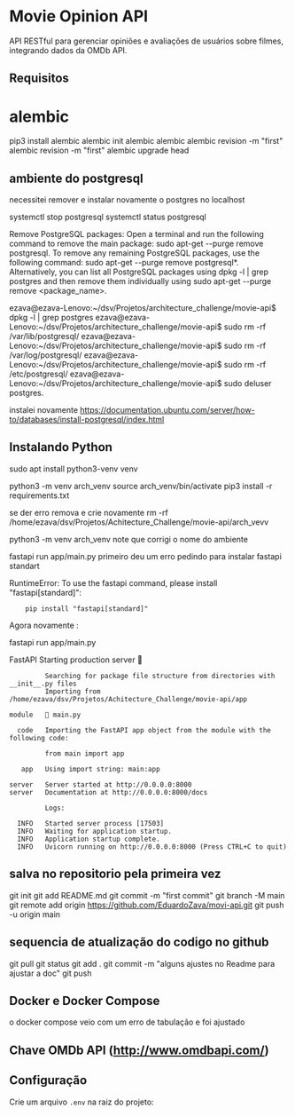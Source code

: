 # Movie Opinion API

API RESTful para gerenciar opiniões e avaliações de usuários sobre filmes, integrando dados da OMDb API.

## Requisitos

# alembic

 pip3 install alembic
 alembic init alembic
 alembic alembic revision -m "first"
 alembic revision -m "first"
 alembic upgrade head
 

## ambiente do postgresql


 necessitei remover e instalar novamente o postgres no localhost

 systemctl stop postgresql
 systemctl status postgresql

 

Remove PostgreSQL packages:
Open a terminal and run the following command to remove the main package: sudo apt-get --purge remove postgresql.
To remove any remaining PostgreSQL packages, use the following command: sudo apt-get --purge remove postgresql*.
Alternatively, you can list all PostgreSQL packages using dpkg -l | grep postgres and then remove them individually using sudo apt-get --purge remove <package_name>.

ezava@ezava-Lenovo:~/dsv/Projetos/architecture_challenge/movie-api$ dpkg -l | grep postgres
ezava@ezava-Lenovo:~/dsv/Projetos/architecture_challenge/movie-api$ sudo rm -rf /var/lib/postgresql/
ezava@ezava-Lenovo:~/dsv/Projetos/architecture_challenge/movie-api$ sudo rm -rf /var/log/postgresql/
ezava@ezava-Lenovo:~/dsv/Projetos/architecture_challenge/movie-api$ sudo rm -rf /etc/postgresql/
ezava@ezava-Lenovo:~/dsv/Projetos/architecture_challenge/movie-api$ sudo deluser postgres.

instalei novamente
https://documentation.ubuntu.com/server/how-to/databases/install-postgresql/index.html






## Instalando Python 

sudo apt install python3-venv
venv
 
 python3 -m venv arch_venv
 source arch_venv/bin/activate
 pip3 install -r requirements.txt

 se der erro remova e crie novamente 
 rm -rf /home/ezava/dsv/Projetos/Achitecture_Challenge/movie-api/arch_vevv

 python3 -m venv arch_venv
 note que corrigi o nome do ambiente

 fastapi run app/main.py primeiro deu um erro pedindo para instalar fastapi standart

 RuntimeError: To use the fastapi command, please install "fastapi[standard]":

        pip install "fastapi[standard]"

 Agora novamente :

 fastapi run app/main.py

  FastAPI   Starting production server 🚀
 
             Searching for package file structure from directories with __init__.py files
             Importing from /home/ezava/dsv/Projetos/Achitecture_Challenge/movie-api/app
 
    module   🐍 main.py
 
      code   Importing the FastAPI app object from the module with the following code:
 
             from main import app
 
       app   Using import string: main:app
 
    server   Server started at http://0.0.0.0:8000
    server   Documentation at http://0.0.0.0:8000/docs
 
             Logs:
 
      INFO   Started server process [17503]
      INFO   Waiting for application startup.
      INFO   Application startup complete.
      INFO   Uvicorn running on http://0.0.0.0:8000 (Press CTRL+C to quit)

## salva no repositorio pela primeira vez

git init
git add README.md
git commit -m "first commit"
git branch -M main
git remote add origin https://github.com/EduardoZava/movi-api.git
git push -u origin main

## sequencia de atualização do codigo no github

git pull
git status
git add .
git commit -m "alguns ajustes no Readme para ajustar a doc"
git push

## Docker e Docker Compose

o docker compose veio com um erro de tabulação e foi ajustado





## Chave OMDb API (http://www.omdbapi.com/)

## Configuração

Crie um arquivo `.env` na raiz do projeto:

